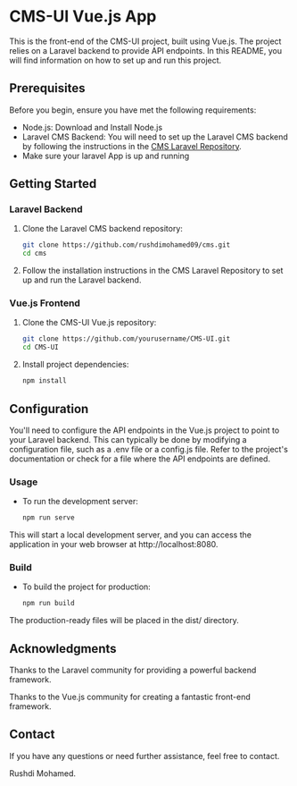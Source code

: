 # CMS-UI Vue.js App

This is the front-end of the CMS-UI project, built using Vue.js. The project relies on a Laravel backend to provide API endpoints. In this README, you will find information on how to set up and run this project.

## Prerequisites
Before you begin, ensure you have met the following requirements:

- Node.js: Download and Install Node.js
- Laravel CMS Backend: You will need to set up the Laravel CMS backend by following the instructions in the [CMS Laravel Repository](https://github.com/rushdimohamed09/cms).
- Make sure your laravel App is up and running

## Getting Started
### Laravel Backend
1. Clone the Laravel CMS backend repository:

    ```bash
    git clone https://github.com/rushdimohamed09/cms.git
    cd cms

2. Follow the installation instructions in the CMS Laravel Repository to set up and run the Laravel backend.

### Vue.js Frontend
1. Clone the CMS-UI Vue.js repository:
    ```bash
    git clone https://github.com/yourusername/CMS-UI.git
    cd CMS-UI

2. Install project dependencies:

    ```bash
    npm install
    
## Configuration
You'll need to configure the API endpoints in the Vue.js project to point to your Laravel backend. This can typically be done by modifying a configuration file, such as a .env file or a config.js file. Refer to the project's documentation or check for a file where the API endpoints are defined.

### Usage
* To run the development server:

    ```bash
    npm run serve

This will start a local development server, and you can access the application in your web browser at http://localhost:8080.

### Build
* To build the project for production:

    ```bash
    npm run build

The production-ready files will be placed in the dist/ directory.

## Acknowledgments
Thanks to the Laravel community for providing a powerful backend framework.

Thanks to the Vue.js community for creating a fantastic front-end framework.

## Contact
If you have any questions or need further assistance, feel free to contact.

Rushdi Mohamed.